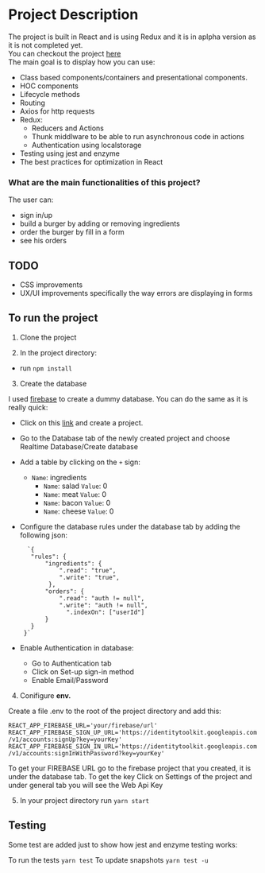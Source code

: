# Project Description

The project is built in React and is using Redux and it is in aplpha version as it is not completed yet.<br/>
You can checkout the project [here](https://www.stellaloizou.eu/burger-builder-react-project/)<br/>
The main goal is to display how you can use:
- Class based components/containers and presentational components.<br/>
- HOC components
- Lifecycle methods
- Routing
- Axios for http requests
- Redux:
  - Reducers and Actions
  - Thunk middlware to be able to run asynchronous code in actions
  - Authentication using localstorage
- Testing using jest and enzyme
- The best practices for optimization in React

### What are the main functionalities of this project?
The user can:
  - sign in/up
  - build a burger by adding or removing ingredients
  - order the burger by fill in a form 
  - see his orders 

## TODO
- CSS improvements
- UX/UI improvements specifically the way errors are displaying in forms

## To run the project

1. Clone the project 

2. In the project directory:
  - run `npm install`


3. Create the database

I used [firebase](https://firebase.google.com/?gclid=EAIaIQobChMIpNfBiZqd6QIVlO7tCh3_xQDlEAAYASAAEgImxfD_BwE) to create a dummy database. You can do the same as it is really quick:
 
   - Click on this [link](https://firebase.google.com/?gclid=EAIaIQobChMIpNfBiZqd6QIVlO7tCh3_xQDlEAAYASAAEgImxfD_BwE) and create a project. 
 
   - Go to the Database tab of the newly created project and choose Realtime Database/Create database
 
   - Add a table by clicking on the `+` sign:
        - `Name`: ingredients 
            - `Name`: salad `Value`: 0
            - `Name`: meat `Value`: 0
            - `Name`: bacon `Value`: 0
            - `Name`: cheese `Value`: 0
 
   - Configure the database rules under the database tab by adding the following json:
 
           `{
            "rules": {
                "ingredients": {
                    ".read": "true",
                    ".write": "true",
                 },
                "orders": {
                    ".read": "auth != null",
                    ".write": "auth != null",
                      ".indexOn": ["userId"]
                }
            }
          }`

   - Enable Authentication in database:
     - Go to Authentication tab 
     - Click on Set-up sign-in method
     - Enable Email/Password

4. Conifigure **env.**
 
 Create a file .env to the root of the project directory and add this:
 
 `REACT_APP_FIREBASE_URL='your/firebase/url'`
 `REACT_APP_FIREBASE_SIGN_UP_URL='https://identitytoolkit.googleapis.com/v1/accounts:signUp?key=yourKey'`
 `REACT_APP_FIREBASE_SIGN_IN_URL='https://identitytoolkit.googleapis.com/v1/accounts:signInWithPassword?key=yourKey'`
 
 To get your FIREBASE URL go to the firebase project that you created, it is under the database tab.
 To get the key Click on Settings of the project and under general tab you will see the Web Api Key
 
5. In your project directory run `yarn start`

## Testing

Some test are added just to show how jest and enzyme testing works:

To run the tests `yarn test`
To update snapshots `yarn test -u`
